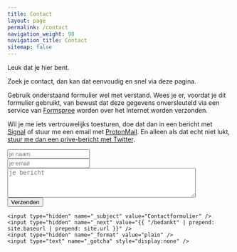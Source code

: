 ```yaml
---
title: Contact
layout: page
permalink: /contact
navigation_weight: 90
navigation_title: Contact
sitemap: false
---
```

Leuk dat je hier bent.

Zoek je contact, dan kan dat eenvoudig en snel via deze pagina.

Gebruik onderstaand formulier wel met verstand. Wees je er, voordat je dit formulier gebruikt, van bewust dat deze gegevens onversleuteld via een service van [Formspree](https://formspree.io) worden over het Internet worden verzonden.

Wil je me iets vertrouwelijks toesturen, doe dat dan in een bericht met [Signal](https://www.signal.org/) of stuur me een email met [ProtonMail](https://www.protonmail.com). En alleen als dat echt niet lukt, [stuur me dan een prive-bericht met Twitter](https://twitter.com/metbril).

<form action="https://formspree.io/contact@robertvanbregt.nl"
      method="POST">
    <input type="text" name="name" placeholder="je naam" /><br />
    <input type="email" name="_replyto" placeholder="je email" /><br />
    <textarea name="message" placeholder="je bericht"  rows="4" cols="50"></textarea><br />
    <button type="submit">Verzenden</button>

    <input type="hidden" name="_subject" value="Contactformulier" />
    <input type="hidden" name="_next" value="{{ "/bedankt" | prepend: site.baseurl | prepend: site.url }}" />
    <input type="hidden" name="_format" value="plain" />
    <input type="text" name="_gotcha" style="display:none" />
</form>
